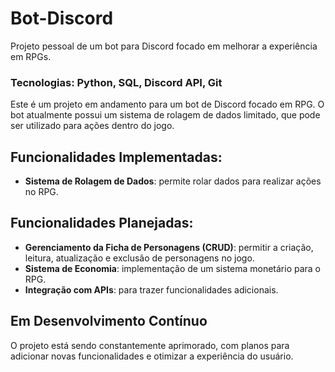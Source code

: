 # Bot-Discord
Projeto pessoal de um bot para Discord focado em melhorar a experiência em RPGs.
### Tecnologias: Python, SQL, Discord API, Git

Este é um projeto em andamento para um bot de Discord focado em RPG. O bot atualmente possui um sistema de rolagem de dados limitado, que pode ser utilizado para ações dentro do jogo.

## Funcionalidades Implementadas:
- **Sistema de Rolagem de Dados**: permite rolar dados para realizar ações no RPG.

## Funcionalidades Planejadas:
- **Gerenciamento da Ficha de Personagens (CRUD)**: permitir a criação, leitura, atualização e exclusão de personagens no jogo.
- **Sistema de Economia**: implementação de um sistema monetário para o RPG.
- **Integração com APIs**: para trazer funcionalidades adicionais.

## Em Desenvolvimento Contínuo
O projeto está sendo constantemente aprimorado, com planos para adicionar novas funcionalidades e otimizar a experiência do usuário.
